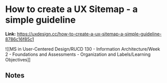 # How to create a UX Sitemap - a simple guideline
**Link:** https://uxdesign.cc/how-to-create-a-ux-sitemap-a-simple-guideline-8786c16f85c1

![[MS in User-Centered Design/RUCD 130 - Information Architecture/Week 2 - Foundations and Assessments - Organization and Labels/Learning Objectives]]

## Notes
